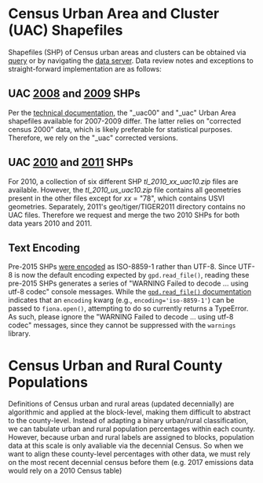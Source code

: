 # Census Urban Area and Cluster (UAC) Shapefiles
Shapefiles (SHP) of Census urban areas and clusters can be obtained via [query](https://www.census.gov/cgi-bin/geo/shapefiles/index.php) or by navigating the [data server](https://www2.census.gov/geo/tiger/). Data review notes and exceptions to straight-forward implementation are as follows:

## UAC [2008](https://www2.census.gov/geo/tiger/TIGER2008/) and [2009](https://www2.census.gov/geo/tiger/TIGER2009/) SHPs
Per the [technical documentation](https://www2.census.gov/geo/pdfs/maps-data/data/tiger/tgrshp2009/TGRSHP09AA.pdf), the "\_uac00" and "\_uac" Urban Area shapefiles available for 2007-2009 differ. The latter relies on "corrected census 2000" data, which is likely preferable for statistical purposes. Therefore, we rely on the "_uac" corrected versions.
	
## UAC [2010](https://www2.census.gov/geo/tiger/TIGER2010/UA/2010/) and [2011](https://www2.census.gov/geo/tiger/TIGER2011/) SHPs
For 2010, a collection of six different SHP *tl_2010_xx_uac10.zip* files are available. However, the *tl_2010_us_uac10.zip* file contains all geometries present in the other  files except for *xx* = "78", which contains USVI geometries. Separately, 2011's geo/tiger/TIGER2011 directory contains no UAC files. Therefore we request and merge the two 2010 SHPs for both data years 2010 and 2011.

## Text Encoding
Pre-2015 SHPs [were encoded](https://www.census.gov/programs-surveys/geography/technical-documentation/user-note/special-characters.html) as ISO-8859-1 rather than UTF-8. 
Since UTF-8 is now the default encoding expected by `gpd.read_file()`, reading these pre-2015 SHPs generates a series of "WARNING Failed to decode ... using utf-8 codec" console messages.
While the [`gpd.read_file()` documentation](https://geopandas.org/en/stable/docs/reference/api/geopandas.read_file.html) indicates that an `encoding` kwarg (e.g., `encoding='iso-8859-1'`) can be passed to `fiona.open()`, attempting to do so currently returns a TypeError. As such, please ignore the "WARNING Failed to decode ... using utf-8 codec" messages, since they cannot be suppressed with the `warnings` library.


# Census Urban and Rural County Populations
Definitions of Census urban and rural areas (updated decennially) are algorithmic and applied at the block-level, making them difficult to abstract to the county-level. Instead of adapting a binary urban/rural classification, we can tabulate urban and rural population percentages within each county. However, because urban and rural labels are assigned to blocks, population data at this scale is only avaliable via the decennial Census. So when we want to align these county-level percentages with other data, we must rely on the most recent decennial census before them (e.g. 2017 emissions data would rely on a 2010 Census table)

